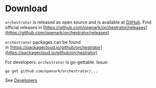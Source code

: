 # Download
`orchestrator` is released as open source and is available at [GitHub](https://github.com/openark/orchestrator). Find official releases in [https://github.com/openark/orchestrator/releases](https://github.com/openark/orchestrator/releases)

`orchestrator` packages can be found in [https://packagecloud.io/github/orchestrator](https://packagecloud.io/github/orchestrator)

For developers: `orchestrator` is go-gettable. Issue:

```Plain Text
go get github.com/openark/orchestrator/...
```
See [Developers](https://github.com/Fanduzi/orchestrator-chn-doc/blob/master/Developers/Developers.md)
